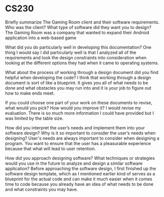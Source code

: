 # CS230
Briefly summarize The Gaming Room client and their software requirements. Who was the client? What type of software did they want you to design?
The Gaming Room was a company that wanted to expand their Android application into a web-based game

What did you do particularly well in developing this documentation?
One thing I would say I did particularly well is that I analyzed all of the requirements and took the design constraints into consideration when looking at the different options they had when it came to operating systems.

What about the process of working through a design document did you find helpful when developing the code?
I think that working through a design document is sort of like a blueprint. It gives you all of what needs to be done and what obstacles you may run into and it is your job to figure out how to make ends meet.

If you could choose one part of your work on these documents to revise, what would you pick? How would you improve it?
I would revise my evaluation. There is so much more information I could have provided but I was limited by the table size.

How did you interpret the user’s needs and implement them into your software design? Why is it so important to consider the user’s needs when designing?
User's needs are always important to consider when designing a program. You want to ensure that the user has a pleasurable experience because that what will lead to user retention.

How did you approach designing software? What techniques or strategies would you use in the future to analyze and design a similar software application?
Before approaching the software design, I first finished up the software design template, which as I mentioned earlier kind of serves as a blueprint for the actual code and can make it much easier when it comes time to code because you already have an idea of what needs to be done and what constraints you may have.

